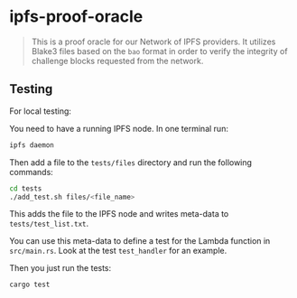 # ipfs-proof-oracle

> This is a proof oracle for our Network of IPFS providers.
> It utilizes Blake3 files based on the `bao` format in order to verify the 
> integrity of challenge blocks requested from the network.

## Testing
For local testing:

You need to have a running IPFS node. In one terminal   run:
```bash
ipfs daemon
```

Then add a file to the `tests/files` directory and run the following commands:
```bash
cd tests
./add_test.sh files/<file_name>
```

This adds the file to the IPFS node and writes meta-data to `tests/test_list.txt`.

You can use this meta-data to define a test for the Lambda function in `src/main.rs`. Look at the test `test_handler` for an example.

Then you just run the tests:
```bash
cargo test
```
